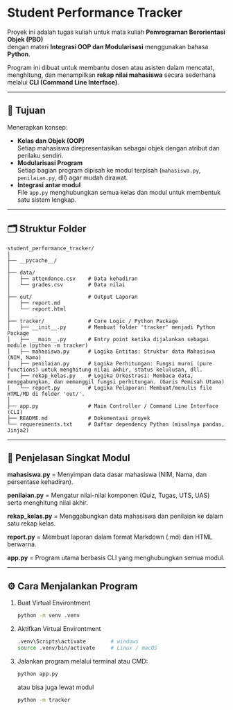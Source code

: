 # Student Performance Tracker

Proyek ini adalah tugas kuliah untuk mata kuliah **Pemrograman Berorientasi Objek (PBO)**  
dengan materi **Integrasi OOP dan Modularisasi** menggunakan bahasa **Python**.  

Program ini dibuat untuk membantu dosen atau asisten dalam mencatat, menghitung, dan menampilkan **rekap nilai mahasiswa** secara sederhana melalui **CLI (Command Line Interface)**.

---

## 🎯 Tujuan
Menerapkan konsep:
- **Kelas dan Objek (OOP)**  
  Setiap mahasiswa direpresentasikan sebagai objek dengan atribut dan perilaku sendiri.
- **Modularisasi Program**  
  Setiap bagian program dipisah ke modul terpisah (`mahasiswa.py`, `penilaian.py`, dll) agar mudah dirawat.
- **Integrasi antar modul**  
  File `app.py` menghubungkan semua kelas dan modul untuk membentuk satu sistem lengkap.

---

## 🗂️ Struktur Folder

```
student_performance_tracker/
│
├── __pycache__/          
│
├── data/                 
│   ├── attendance.csv    # Data kehadiran
│   └── grades.csv        # Data nilai
│
├── out/                  # Output Laporan
│   ├── report.md         
│   └── report.html
│
├── tracker/              # Core Logic / Python Package
│   ├── __init__.py       # Membuat folder 'tracker' menjadi Python Package
│   ├── __main__.py       # Entry point ketika dijalankan sebagai module (python -m tracker)
│   ├── mahasiswa.py      # Logika Entitas: Struktur data Mahasiswa (NIM, Nama)
│   ├── penilaian.py      # Logika Perhitungan: Fungsi murni (pure functions) untuk menghitung nilai akhir, status kelulusan, dll.
│   ├── rekap_kelas.py    # Logika Orkestrasi: Membaca data, menggabungkan, dan memanggil fungsi perhitungan. (Garis Pemisah Utama)
│   └── report.py         # Logika Pelaporan: Membuat/menulis file HTML/MD di folder 'out/'.
│
├── app.py                # Main Controller / Command Line Interface (CLI)
├── README.md             # Dokumentasi proyek
└── requereiments.txt     # Daftar dependency Python (misalnya pandas, Jinja2)

```

---


## 📘 Penjelasan Singkat Modul

**mahasiswa.py**	= Menyimpan data dasar mahasiswa (NIM, Nama, dan persentase kehadiran).

**penilaian.py**    = Mengatur nilai-nilai komponen (Quiz, Tugas, UTS, UAS) serta menghitung nilai akhir.

**rekap_kelas.py**	= Menggabungkan data mahasiswa dan penilaian ke dalam satu rekap kelas.

**report.py**	    =    Membuat laporan dalam format Markdown (.md) dan HTML berwarna.

**app.py**	= Program utama berbasis CLI yang menghubungkan semua modul.


---

## ⚙️ Cara Menjalankan Program

1. Buat Virtual Environtment 
   ```bash
   python -m venv .venv
   ```

2. Aktifkan Virtual Environtment
   ```bash
   .venv\Scripts\activate        # windows
   source .venv/bin/activate     # Linux / macOS
   ```

2. Jalankan program melalui terminal atau CMD:
   ```bash
   python app.py
   ```
   atau bisa juga lewat modul 
   ```bash
   python -m tracker
   ```
